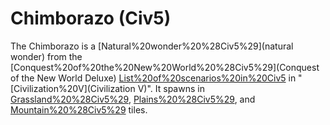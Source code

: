 # Chimborazo (Civ5)

The Chimborazo is a [Natural%20wonder%20%28Civ5%29](natural wonder) from the [Conquest%20of%20the%20New%20World%20%28Civ5%29](Conquest of the New World Deluxe) [List%20of%20scenarios%20in%20Civ5](scenario) in "[Civilization%20V](Civilization V)". It spawns in [Grassland%20%28Civ5%29](Grassland), [Plains%20%28Civ5%29](Plains), and [Mountain%20%28Civ5%29](Mountain) tiles.